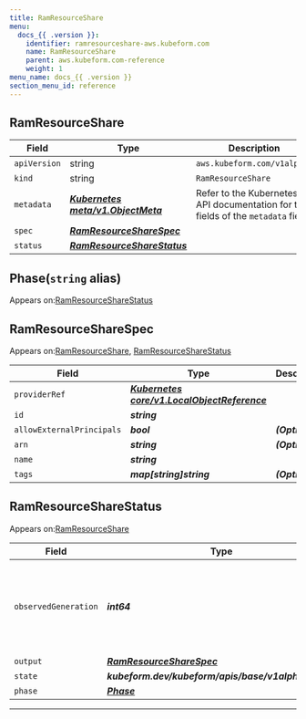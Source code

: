 ```yaml
---
title: RamResourceShare
menu:
  docs_{{ .version }}:
    identifier: ramresourceshare-aws.kubeform.com
    name: RamResourceShare
    parent: aws.kubeform.com-reference
    weight: 1
menu_name: docs_{{ .version }}
section_menu_id: reference
---
```


## RamResourceShare
| Field | Type | Description |
| ------ | ----- | ----------- |
| `apiVersion` | string | `aws.kubeform.com/v1alpha1` |
|    `kind` | string | `RamResourceShare` |
| `metadata` | ***[Kubernetes meta/v1.ObjectMeta](https://kubernetes.io/docs/reference/generated/kubernetes-api/v1.13/#objectmeta-v1-meta)***|Refer to the Kubernetes API documentation for the fields of the `metadata` field.|
| `spec` | ***[RamResourceShareSpec](#ramresourcesharespec)***||
| `status` | ***[RamResourceShareStatus](#ramresourcesharestatus)***||
## Phase(`string` alias)

Appears on:[RamResourceShareStatus](#ramresourcesharestatus)

## RamResourceShareSpec

Appears on:[RamResourceShare](#ramresourceshare), [RamResourceShareStatus](#ramresourcesharestatus)

| Field | Type | Description |
| ------ | ----- | ----------- |
| `providerRef` | ***[Kubernetes core/v1.LocalObjectReference](https://kubernetes.io/docs/reference/generated/kubernetes-api/v1.13/#localobjectreference-v1-core)***||
| `id` | ***string***||
| `allowExternalPrincipals` | ***bool***| ***(Optional)*** |
| `arn` | ***string***| ***(Optional)*** |
| `name` | ***string***||
| `tags` | ***map[string]string***| ***(Optional)*** |
## RamResourceShareStatus

Appears on:[RamResourceShare](#ramresourceshare)

| Field | Type | Description |
| ------ | ----- | ----------- |
| `observedGeneration` | ***int64***| ***(Optional)*** Resource generation, which is updated on mutation by the API Server.|
| `output` | ***[RamResourceShareSpec](#ramresourcesharespec)***| ***(Optional)*** |
| `state` | ***kubeform.dev/kubeform/apis/base/v1alpha1.State***| ***(Optional)*** |
| `phase` | ***[Phase](#phase)***| ***(Optional)*** |
---
